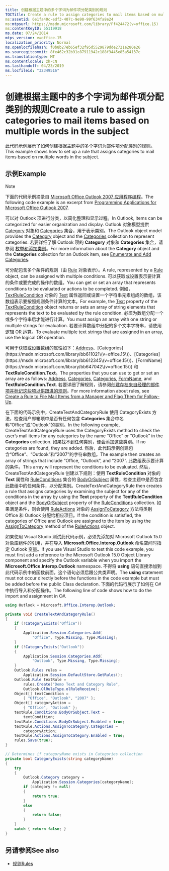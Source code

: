 ```yaml
---
title: 创建根据主题中的多个字词为邮件项分配类别的规则
TOCTitle: Create a rule to assign categories to mail items based on multiple words in the subject
ms:assetid: 6e1fa40c-edf3-407c-9e90-99f634fa8e24
ms:mtpsurl: https://msdn.microsoft.com/library/Ff424472(v=office.15)
ms:contentKeyID: 55119918
ms.date: 07/24/2014
mtps_version: v=office.15
localization_priority: Normal
ms.openlocfilehash: f0b8b27eb65ef32f95d5529879dde2721e280e26
ms.sourcegitcommit: 8fe462c32b91c87911942c188f3445e85a54137c
ms.translationtype: MT
ms.contentlocale: zh-CN
ms.lasthandoff: 04/23/2019
ms.locfileid: "32349516"
---
```

# <a name="create-a-rule-to-assign-categories-to-mail-items-based-on-multiple-words-in-the-subject"></a><span data-ttu-id="c86a3-102">创建根据主题中的多个字词为邮件项分配类别的规则</span><span class="sxs-lookup"><span data-stu-id="c86a3-102">Create a rule to assign categories to mail items based on multiple words in the subject</span></span>

<span data-ttu-id="c86a3-103">此代码示例展示了如何创建根据主题中的多个字词为邮件项分配类别的规则。</span><span class="sxs-lookup"><span data-stu-id="c86a3-103">This example shows how to set up a rule that assigns categories to mail items based on multiple words in the subject.</span></span>

## <a name="example"></a><span data-ttu-id="c86a3-104">示例</span><span class="sxs-lookup"><span data-stu-id="c86a3-104">Example</span></span>

> [!NOTE] 
> <span data-ttu-id="c86a3-105">下面的代码示例摘录自 [Microsoft Office Outlook 2007 应用程序编程](https://www.amazon.com/gp/product/0735622493?ie=UTF8&tag=msmsdn-20&linkCode=as2&camp=1789&creative=9325&creativeASIN=0735622493)。</span><span class="sxs-lookup"><span data-stu-id="c86a3-105">The following code example is an excerpt from [Programming Applications for Microsoft Office Outlook 2007](https://www.amazon.com/gp/product/0735622493?ie=UTF8&tag=msmsdn-20&linkCode=as2&camp=1789&creative=9325&creativeASIN=0735622493).</span></span>

<span data-ttu-id="c86a3-106">可以对 Outlook 项进行分类，以简化整理和显示过程。</span><span class="sxs-lookup"><span data-stu-id="c86a3-106">In Outlook, items can be categorized for easier organization and display.</span></span> <span data-ttu-id="c86a3-107">Outlook 对象模型提供 [Category](https://msdn.microsoft.com/library/bb623480\(v=office.15\)) 对象和 [Categories](https://msdn.microsoft.com/library/bb623535\(v=office.15\)) 集合，用于表示类别。</span><span class="sxs-lookup"><span data-stu-id="c86a3-107">The Outlook object model provides the [Category](https://msdn.microsoft.com/library/bb623480\(v=office.15\)) object and the [Categories](https://msdn.microsoft.com/library/bb623535\(v=office.15\)) collection to represent categories.</span></span> <span data-ttu-id="c86a3-108">若要详细了解 Outlook 项的 **Category** 对象和 **Categories** 集合，请参阅 [枚举和添加类别](how-to-enumerate-and-add-categories.md)。</span><span class="sxs-lookup"><span data-stu-id="c86a3-108">For more information about the **Category** object and the **Categories** collection for an Outlook item, see [Enumerate and Add Categories](how-to-enumerate-and-add-categories.md).</span></span>

<span data-ttu-id="c86a3-109">可分配包含多个条件的规则（由 [Rule](https://msdn.microsoft.com/library/bb647152\(v=office.15\)) 对象表示）。</span><span class="sxs-lookup"><span data-stu-id="c86a3-109">A rule, represented by a [Rule](https://msdn.microsoft.com/library/bb647152\(v=office.15\)) object, can be assigned with multiple conditions.</span></span> <span data-ttu-id="c86a3-110">可以获取或设置表示要计算的条件或要完成的操作的数组。</span><span class="sxs-lookup"><span data-stu-id="c86a3-110">You can get or set an array that represents conditions to be evaluated or actions to be completed.</span></span> <span data-ttu-id="c86a3-111">例如， [TextRuleCondition](https://msdn.microsoft.com/library/bb611271\(v=office.15\)) 对象的 [Text](https://msdn.microsoft.com/library/bb644796\(v=office.15\)) 属性返回或设置一个字符串元素组成的数组，该数组表示要按照规则条件计算的文本。</span><span class="sxs-lookup"><span data-stu-id="c86a3-111">For example, the [Text](https://msdn.microsoft.com/library/bb611271\(v=office.15\)) property of the [TextRuleCondition](https://msdn.microsoft.com/library/bb644796\(v=office.15\)) object returns or sets an array of string elements that represents the text to be evaluated by the rule condition.</span></span> <span data-ttu-id="c86a3-112">必须为数组分配一个或多个字符串后才能进行计算。</span><span class="sxs-lookup"><span data-stu-id="c86a3-112">You must assign an array with one string or multiple strings for evaluation.</span></span> <span data-ttu-id="c86a3-113">若要计算数组中分配的多个文本字符串，请使用逻辑 OR 运算。</span><span class="sxs-lookup"><span data-stu-id="c86a3-113">To evaluate multiple text strings that are assigned in an array, use the logical OR operation.</span></span> 

<span data-ttu-id="c86a3-114">可用于获取或设置数组的属性如下：[Address](https://msdn.microsoft.com/library/bb647045\(v=office.15\))、[Categories](https://msdn.microsoft.com/library/bb611021\(v=office.15\))、[Categories](https://msdn.microsoft.com/library/bb612345\(v=office.15\))、[FormName](https://msdn.microsoft.com/library/bb647042\(v=office.15\)) 和 **TextRuleCondition.Text**。</span><span class="sxs-lookup"><span data-stu-id="c86a3-114">The properties that you can use to get or set an array are as follows: [Address](https://msdn.microsoft.com/library/bb647045\(v=office.15\)), [Categories](https://msdn.microsoft.com/library/bb611021\(v=office.15\)), [Categories](https://msdn.microsoft.com/library/bb612345\(v=office.15\)), [FormName](https://msdn.microsoft.com/library/bb647042\(v=office.15\)), and **TextRuleCondition.Text**.</span></span> <span data-ttu-id="c86a3-115">若要详细了解规则，请参阅[创建存档来自经理的邮件项并标记这些项以供跟进的规则](how-to-create-a-rule-to-file-mail-items-from-a-manager-and-flag-them-for-follow-up.md)。</span><span class="sxs-lookup"><span data-stu-id="c86a3-115">For more information about rules, see [Create a Rule to File Mail Items from a Manager and Flag Them for Follow-Up](how-to-create-a-rule-to-file-mail-items-from-a-manager-and-flag-them-for-follow-up.md).</span></span>

<span data-ttu-id="c86a3-116">在下面的代码示例中，CreateTextAndCategoryRule 使用 CategoryExists 方法，检查用户邮箱项中是否有任何包含 **Categories** 集合中名称“Office”或“Outlook”的类别。</span><span class="sxs-lookup"><span data-stu-id="c86a3-116">In the following example, CreateTextAndCategoryRule uses the CategoryExists method to check the user’s mail items for any categories by the name “Office” or “Outlook” in the **Categories** collection.</span></span> <span data-ttu-id="c86a3-117">如果找不到任何类别，便会添加这些类别。</span><span class="sxs-lookup"><span data-stu-id="c86a3-117">If no categories are found, they are added.</span></span> <span data-ttu-id="c86a3-118">然后，此代码示例创建包含“Office”、“Outlook”和“2007”的字符串数组。</span><span class="sxs-lookup"><span data-stu-id="c86a3-118">The example then creates an array of strings that include “Office, “Outlook”, and “2007”.</span></span> <span data-ttu-id="c86a3-119">此数组表示要计算的条件。</span><span class="sxs-lookup"><span data-stu-id="c86a3-119">This array will represent the conditions to be evaluated.</span></span> <span data-ttu-id="c86a3-120">然后，CreateTextAndCategoryRule 创建以下规则：使用 **TextRuleCondition** 对象的 **Text** 属性和 [RuleConditions](https://msdn.microsoft.com/library/bb610965\(v=office.15\)) 集合的 [BodyOrSubject](https://msdn.microsoft.com/library/bb612744\(v=office.15\)) 属性，检查主题中是否包含此数组中的任何条件，以分配类别。</span><span class="sxs-lookup"><span data-stu-id="c86a3-120">CreateTextAndCategoryRule then creates a rule that assigns categories by examining the subject for any of the conditions in the array by using the **Text** property of the **TextRuleCondition** object and the [BodyOrSubject](https://msdn.microsoft.com/library/bb612744\(v=office.15\)) property of the [RuleConditions](https://msdn.microsoft.com/library/bb610965\(v=office.15\)) collection.</span></span> <span data-ttu-id="c86a3-121">如果满足条件，则会使用 [RuleActions](https://msdn.microsoft.com/library/bb623146\(v=office.15\)) 对象的 [AssignToCategory](https://msdn.microsoft.com/library/bb610113\(v=office.15\)) 方法将类别 Office 和 Outlook 分配给相应项目。</span><span class="sxs-lookup"><span data-stu-id="c86a3-121">If the condition is satisfied, the categories of Office and Outlook are assigned to the item by using the [AssignToCategory](https://msdn.microsoft.com/library/bb623146\(v=office.15\)) method of the [RuleActions](https://msdn.microsoft.com/library/bb610113\(v=office.15\)) object.</span></span>

<span data-ttu-id="c86a3-122">如果使用 Visual Studio 测试此代码示例，必须先添加对 Microsoft Outlook 15.0 对象库组件的引用，并在导入 **Microsoft.Office.Interop.Outlook** 命名空间时指定 Outlook 变量。</span><span class="sxs-lookup"><span data-stu-id="c86a3-122">If you use Visual Studio to test this code example, you must first add a reference to the Microsoft Outlook 15.0 Object Library component and specify the Outlook variable when you import the **Microsoft.Office.Interop.Outlook** namespace.</span></span> <span data-ttu-id="c86a3-123">不得将 **using** 语句直接添加到此代码示例中的函数前面，这个语句必须后跟公共类声明。</span><span class="sxs-lookup"><span data-stu-id="c86a3-123">The **using** statement must not occur directly before the functions in the code example but must be added before the public Class declaration.</span></span> <span data-ttu-id="c86a3-124">下面的代码行展示了如何在 C\# 中执行导入和分配操作。</span><span class="sxs-lookup"><span data-stu-id="c86a3-124">The following line of code shows how to do the import and assignment in C\#.</span></span>

```csharp
using Outlook = Microsoft.Office.Interop.Outlook;
```


```csharp
private void CreateTextAndCategoryRule()
{
    if (!CategoryExists("Office"))
    {
        Application.Session.Categories.Add(
            "Office", Type.Missing, Type.Missing);
    }
    if (!CategoryExists("Outlook"))
    {
        Application.Session.Categories.Add(
            "Outlook", Type.Missing, Type.Missing);
    }
    Outlook.Rules rules =
        Application.Session.DefaultStore.GetRules();
    Outlook.Rule textRule =
        rules.Create("Demo Text and Category Rule",
        Outlook.OlRuleType.olRuleReceive);
    Object[] textCondition = 
        { "Office", "Outlook", "2007" };
    Object[] categoryAction = 
        { "Office", "Outlook" };
    textRule.Conditions.BodyOrSubject.Text =
        textCondition;
    textRule.Conditions.BodyOrSubject.Enabled = true;
    textRule.Actions.AssignToCategory.Categories =
        categoryAction;
    textRule.Actions.AssignToCategory.Enabled = true;
    rules.Save(true);
}

// Determines if categoryName exists in Categories collection
private bool CategoryExists(string categoryName)
{
    try
    {
        Outlook.Category category =
            Application.Session.Categories[categoryName];
        if (category != null)
        {
            return true;
        }
        else
        {
            return false;
        }
    }
    catch { return false; }
}
```

## <a name="see-also"></a><span data-ttu-id="c86a3-125">另请参阅</span><span class="sxs-lookup"><span data-stu-id="c86a3-125">See also</span></span>

- [<span data-ttu-id="c86a3-126">规则</span><span class="sxs-lookup"><span data-stu-id="c86a3-126">Rules</span></span>](rules.md)


